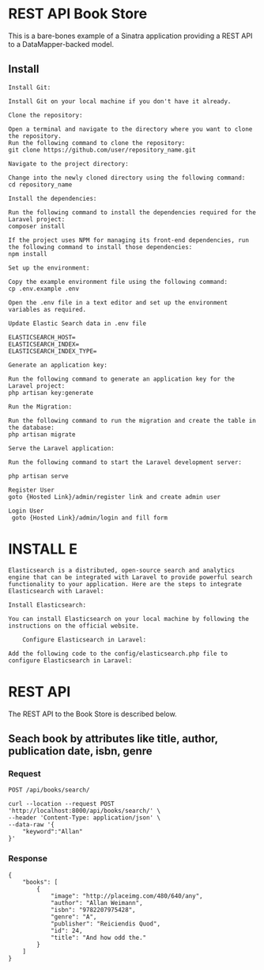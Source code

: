# REST API Book Store

This is a bare-bones example of a Sinatra application providing a REST
API to a DataMapper-backed model.

## Install
    Install Git:

    Install Git on your local machine if you don't have it already.

    Clone the repository:

    Open a terminal and navigate to the directory where you want to clone the repository.
    Run the following command to clone the repository:
    git clone https://github.com/user/repository_name.git

    Navigate to the project directory:

    Change into the newly cloned directory using the following command:
    cd repository_name

    Install the dependencies:

    Run the following command to install the dependencies required for the Laravel project:
    composer install

    If the project uses NPM for managing its front-end dependencies, run the following command to install those dependencies:
    npm install

    Set up the environment:

    Copy the example environment file using the following command:
    cp .env.example .env

    Open the .env file in a text editor and set up the environment variables as required.

    Update Elastic Search data in .env file

    ELASTICSEARCH_HOST=
    ELASTICSEARCH_INDEX=
    ELASTICSEARCH_INDEX_TYPE=

    Generate an application key:

    Run the following command to generate an application key for the Laravel project:
    php artisan key:generate

    Run the Migration:

    Run the following command to run the migration and create the table in the database:
    php artisan migrate

    Serve the Laravel application:

    Run the following command to start the Laravel development server:

    php artisan serve

    Register User
    goto {Hosted Link}/admin/register link and create admin user

    Login User 
     goto {Hosted Link}/admin/login and fill form 

# INSTALL E
    Elasticsearch is a distributed, open-source search and analytics engine that can be integrated with Laravel to provide powerful search functionality to your application. Here are the steps to integrate Elasticsearch with Laravel:  

    Install Elasticsearch:

    You can install Elasticsearch on your local machine by following the instructions on the official website.  

        Configure Elasticsearch in Laravel:

    Add the following code to the config/elasticsearch.php file to configure Elasticsearch in Laravel: 
# REST API

The REST API to the Book Store is described below.

## Seach book by attributes like title, author, publication date, isbn, genre 

### Request

`POST /api/books/search/`

    curl --location --request POST 'http://localhost:8000/api/books/search/' \
    --header 'Content-Type: application/json' \
    --data-raw '{
        "keyword":"Allan"
    }'

### Response
   
    {
        "books": [
            {
                "image": "http://placeimg.com/480/640/any",
                "author": "Allan Weimann",
                "isbn": "9782207975428",
                "genre": "A",
                "publisher": "Reiciendis Quod",
                "id": 24,
                "title": "And how odd the."
            }
        ]
    }
